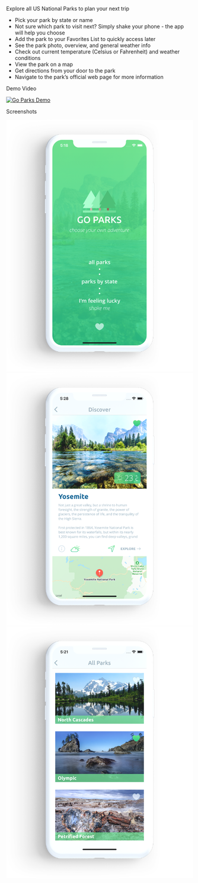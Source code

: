 Explore all US National Parks to plan your next trip

- Pick your park by state or name
- Not sure which park to visit next? Simply shake your phone - the app will help you choose
- Add the park to your Favorites List to quickly access later
- See the park photo, overview, and general weather info
- Check out current temperature (Celsius or Fahrenheit) and weather conditions
- View the park on a map
- Get directions from your door to the park
- Navigate to the park’s official web page for more information

Demo Video

[![Go Parks Demo](https://img.youtube.com/vi/I0ga1LvoqCA/0.jpg)](https://www.youtube.com/watch?v=I0ga1LvoqCA)

Screenshots

![alt text](https://github.com/tsopin/Go-Parks/blob/master/goparks-main.png)
![alt text](https://github.com/tsopin/Go-Parks/blob/master/goparks-overview.png)
![alt text](https://github.com/tsopin/Go-Parks/blob/master/goparks-list.png)

